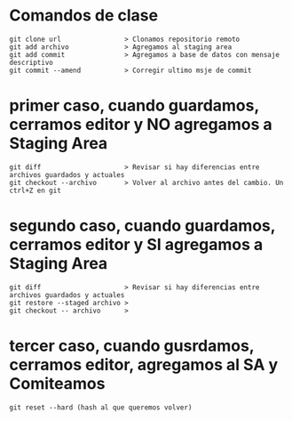 # Comandos de clase
    
    git clone url                > Clonamos repositorio remoto
    git add archivo              > Agregamos al staging area
    git add commit               > Agregamos a base de datos con mensaje descriptivo
    git commit --amend           > Corregir ultimo msje de commit

# primer caso, cuando guardamos, cerramos editor y NO agregamos a Staging Area 
    git diff                     > Revisar si hay diferencias entre archivos guardados y actuales
    git checkout --archivo       > Volver al archivo antes del cambio. Un ctrl+Z en git
# segundo caso, cuando guardamos, cerramos editor y SI agregamos a Staging Area
    git diff                     > Revisar si hay diferencias entre archivos guardados y actuales
    git restore --staged archivo > 
    git checkout -- archivo      >
# tercer caso, cuando gusrdamos, cerramos editor, agregamos al SA y Comiteamos
    git reset --hard (hash al que queremos volver)